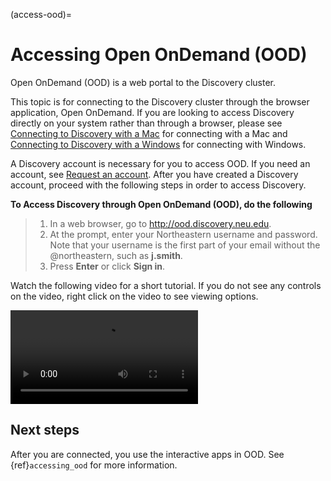(access-ood)=

# Accessing Open OnDemand (OOD)

Open OnDemand (OOD) is a web portal to the Discovery cluster.

This topic is for connecting to the Discovery cluster through the browser application, Open OnDemand.
If you are looking to access Discovery directly on your system rather than through a browser,
please see [Connecting to Discovery with a Mac](./02_connect_mac.md) for connecting with a Mac and [Connecting to Discovery with a Windows](./03_connect_windows.md) for connecting with Windows.

A Discovery account is necessary for you to access OOD. If you need an account,
see [Request an account](./01_get_access.md#getting-access). After you have created a Discovery account,
proceed with the following steps in order to access Discovery.

**To Access Discovery through Open OnDemand (OOD), do the following**

> 1. In a web browser, go to <http://ood.discovery.neu.edu>.
> 2. At the prompt, enter your Northeastern username and password. Note that your username is the first part of your email without the @northeastern,
>    such as **j.smith**.
> 3. Press **Enter** or click **Sign in**.

Watch the following video for a short tutorial. If you do not see any controls on the video,
right click on the video to see viewing options.

![Alt text](../_static/video/OOD_access.mp4)

## Next steps

After you are connected, you use the interactive apps in OOD. See {ref}`accessing_ood` for more information.
